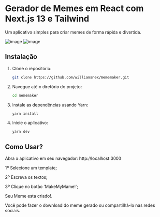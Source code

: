 # Gerador de Memes em React com Next.js 13 e Tailwind

Um aplicativo simples para criar memes de forma rápida e divertida.

![image](https://github.com/williansnex/mememaker/assets/120076321/094233db-2a14-45d6-936c-9f089b35d618) ![image](https://github.com/williansnex/mememaker/assets/120076321/f8e44329-68fc-4266-ab44-b74b2a88bd0e)



## Instalação

1. Clone o repositório:

    ```bash
   git clone https://github.com/williansnex/mememaker.git

2. Navegue até o diretório do projeto:
   ```bash
   cd mememaker

3. Instale as dependências usando Yarn:
   ```bash
   yarn install

4. Inicie o aplicativo:
   ```bash
   yarn dev


## Como Usar?

Abra o aplicativo em seu navegador: http://localhost:3000

1º Selecione um template;

2º Escreva os textos;

3º Clique no botão 'MakeMyMame!';

Seu Meme esta criado!.

Você pode fazer o download do meme gerado ou compartilhá-lo nas redes sociais.
